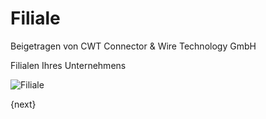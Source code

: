 <!-- add-breadcrumbs -->
# Filiale
<span class="text-muted contributed-by">Beigetragen von CWT Connector & Wire Technology GmbH</span>

Filialen Ihres Unternehmens

<img class="screenshot" alt="Filiale" src="/docs/assets/img/human-resources/branch.png">

{next}
